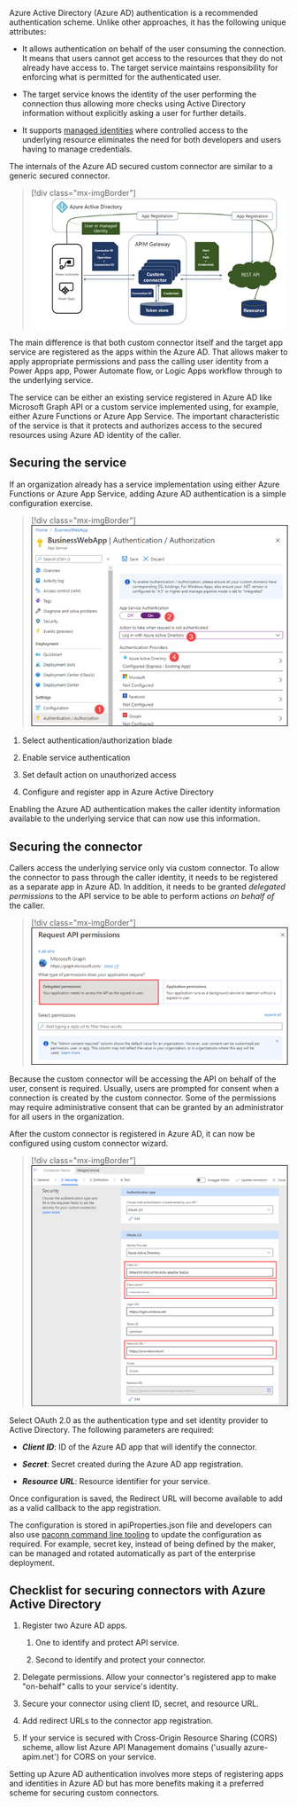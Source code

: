 Azure Active Directory (Azure AD) authentication is a recommended authentication scheme. Unlike other approaches, it has the following unique attributes:

-   It allows authentication on behalf of the user consuming the connection. It means that users cannot get access to the resources that they do not already have access to. The target service maintains responsibility for enforcing what is permitted for the authenticated user.

-   The target service knows the identity of the user performing the connection thus allowing more checks using Active Directory information without explicitly asking a user for further details.

-   It supports [managed identities](https://docs.microsoft.com/azure/active-directory/managed-identities-azure-resources/overview/?azure-portal=true) where controlled access to the underlying resource eliminates the need for both developers and users having to manage credentials.

The internals of the Azure AD secured custom connector are similar to a generic secured connector.

> [!div class="mx-imgBorder"]
> [![Custom connector secured with Active Azure Directory authentication.](../media/internals-custom-connectors.png)](../media/internals-custom-connectors.png#lightbox)

The main difference is that both custom connector itself and the target app service are registered as the apps within the Azure AD. That allows maker to apply appropriate permissions and pass the calling user identity from a Power Apps app, Power Automate flow, or Logic Apps workflow through to the underlying service.

The service can be either an existing service registered in Azure AD like Microsoft Graph API or a custom service implemented using, for example, either Azure Functions or Azure App Service. The important characteristic of the service is that it protects and authorizes access to the secured resources using Azure AD identity of the caller.

## Securing the service

If an organization already has a service implementation using either Azure Functions or Azure App Service, adding Azure AD authentication is a simple configuration exercise.

> [!div class="mx-imgBorder"]
> [![Steps to enable Azure AD authentication for the existing Azure App Service](../media/authentication-steps.png)](../media/authentication-steps.png#lightbox)

1.  Select authentication/authorization blade

1.  Enable service authentication

1.  Set default action on unauthorized access

1.  Configure and register app in Azure Active Directory

Enabling the Azure AD authentication makes the caller identity information available to the underlying service that can now use this information.

## Securing the connector

Callers access the underlying service only via custom connector. To allow the connector to pass through the caller identity, it needs to be registered as a separate app in Azure AD. In addition, it needs to be granted *delegated permissions* to the API service to be able to perform actions *on behalf of* the caller.

> [!div class="mx-imgBorder"]
> [![Azure registered app permission grant screen emphasizing the delegated permissions required for a custom connector.](../media/delegated-permissions.png)](../media/delegated-permissions.png#lightbox)

Because the custom connector will be accessing the API on behalf of the user, consent is required. Usually, users are prompted for consent when a connection is created by the custom connector. Some of the permissions may require administrative consent that can be granted by an administrator for all users in the organization.

After the custom connector is registered in Azure AD, it can now be configured using custom connector wizard.

> [!div class="mx-imgBorder"]
> [![Screenshot of the security configuration screen with Azure Active Directory selected as an authentication option.](../media/custom-connector-wizard.png)](../media/custom-connector-wizard.png#lightbox)

Select OAuth 2.0 as the authentication type and set identity provider to Active Directory. The following parameters are required:

-   ***Client ID***: ID of the Azure AD app that will identify the connector.

-   ***Secret***: Secret created during the Azure AD app registration.

-   ***Resource URL***: Resource identifier for your service.

Once configuration is saved, the Redirect URL will become available to add as a valid callback to the app registration.

The configuration is stored in apiProperties.json file and developers can also use [paconn command line tooling](https://docs.microsoft.com/connectors/custom-connectors/paconn-cli/?azure-portal=true) to update the configuration as required. For example, secret key, instead of being defined by the maker, can be managed and rotated automatically as part of the enterprise deployment.

## Checklist for securing connectors with Azure Active Directory

1.  Register two Azure AD apps.

    1.  One to identify and protect API service.

    1.  Second to identify and protect your connector.

1.  Delegate permissions. Allow your connector's registered app to make "on-behalf" calls to your service's identity.

1.  Secure your connector using client ID, secret, and resource URL.

1.  Add redirect URLs to the connector app registration.

1.  If your service is secured with Cross-Origin Resource Sharing (CORS) scheme, allow list Azure API Management domains ('usually azure-apim.net') for CORS on your service.

Setting up Azure AD authentication involves more steps of registering apps and identities in Azure AD but has more benefits making it a preferred scheme for securing custom connectors.